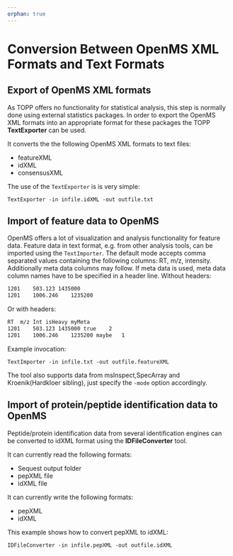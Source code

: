 ```yaml
---
orphan: true
---
```

Conversion Between OpenMS XML Formats and Text Formats
=====================================================

## Export of OpenMS XML formats

As TOPP offers no functionality for statistical analysis, this step is normally done using external statistics packages.
In order to export the OpenMS XML formats into an appropriate format for these packages the TOPP **TextExporter** can be
used.

It converts the the following OpenMS XML formats to text files:

- featureXML
- idXML
- consensusXML

The use of the `TextExporter` is is very simple:

`TextExporter -in infile.idXML -out outfile.txt`

## Import of feature data to OpenMS

OpenMS offers a lot of visualization and analysis functionality for feature data.
Feature data in text format, e.g. from other analysis tools, can be imported using the `TextImporter`. The default
mode accepts comma separated values containing the following columns: RT, m/z, intensity. Additionally meta data
columns may follow. If meta data is used, meta data column names have to be specified in a header line. Without headers:

```bash
1201	503.123	1435000
1201	1006.246	1235200
```

Or with headers:

```bash
RT	m/z	Int	isHeavy	myMeta
1201	503.123	1435000	true	2
1201	1006.246	1235200	maybe	1
```

Example invocation:

`TextImporter -in infile.txt -out outfile.featureXML`

The tool also supports data from msInspect,SpecArray and Kroenik(Hardkloer sibling), just specify the `-mode` option
accordingly.

## Import of protein/peptide identification data to OpenMS

Peptide/protein identification data from several identification engines can be converted to idXML format using the
**IDFileConverter** tool.

It can currently read the following formats:
- Sequest output folder
- pepXML file
- idXML file

It can currently write the following formats:

- pepXML
- idXML

This example shows how to convert pepXML to idXML:

`IDFileConverter -in infile.pepXML -out outfile.idXML`
